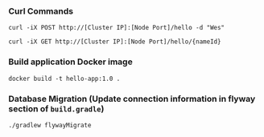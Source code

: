 ### Curl Commands
`curl -iX POST http://[Cluster IP]:[Node Port]/hello -d "Wes"`

`curl -iX GET http://[Cluster IP]:[Node Port]/hello/{nameId}`

### Build application Docker image
`docker build -t hello-app:1.0 .`

### Database Migration (Update connection information in flyway section of `build.gradle`)
`./gradlew flywayMigrate`
